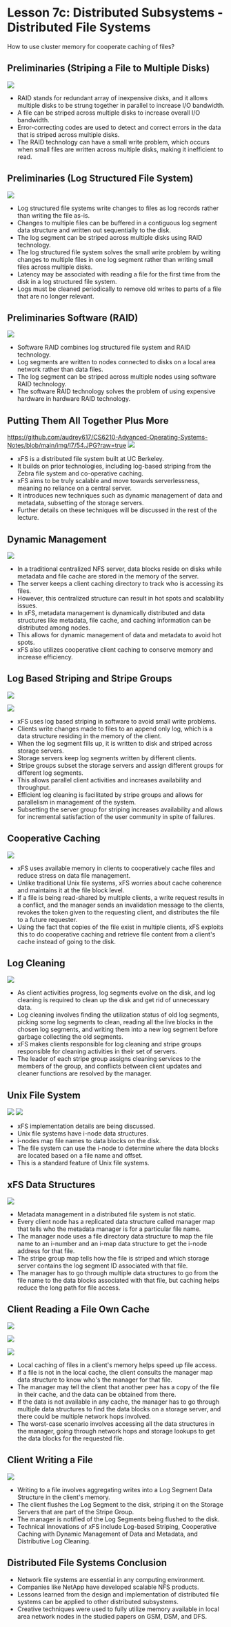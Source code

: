 # Lesson 7c: Distributed Subsystems - Distributed File Systems

How to use cluster memory for cooperate caching of files?

## Preliminaries (Striping a File to Multiple Disks)

![](https://i.imgur.com/JcOBi7z.png)

- RAID stands for redundant array of inexpensive disks, and it allows multiple disks to be strung together in parallel to increase I/O bandwidth.
- A file can be striped across multiple disks to increase overall I/O bandwidth.
- Error-correcting codes are used to detect and correct errors in the data that is striped across multiple disks.
- The RAID technology can have a small write problem, which occurs when small files are written across multiple disks, making it inefficient to read.

## Preliminaries (Log Structured File System)

![](https://i.imgur.com/3EiWC14.png)

- Log structured file systems write changes to files as log records rather than writing the file as-is.
- Changes to multiple files can be buffered in a contiguous log segment data structure and written out sequentially to the disk.
- The log segment can be striped across multiple disks using RAID technology.
- The log structured file system solves the small write problem by writing changes to multiple files in one log segment rather than writing small files across multiple disks.
- Latency may be associated with reading a file for the first time from the disk in a log structured file system.
- Logs must be cleaned periodically to remove old writes to parts of a file that are no longer relevant.

## Preliminaries Software (RAID)

![](https://i.imgur.com/67Rr4ds.png)

- Software RAID combines log structured file system and RAID technology.
- Log segments are written to nodes connected to disks on a local area network rather than data files.
- The log segment can be striped across multiple nodes using software RAID technology.
- The software RAID technology solves the problem of using expensive hardware in hardware RAID technology.


## Putting Them All Together Plus More

https://github.com/audrey617/CS6210-Advanced-Operating-Systems-Notes/blob/main/img/l7/54.JPG?raw=true
![](https://i.imgur.com/GrrASy9.png)

- xFS is a distributed file system built at UC Berkeley.
- It builds on prior technologies, including log-based striping from the Zebra file system and co-operative caching.
- xFS aims to be truly scalable and move towards serverlessness, meaning no reliance on a central server.
- It introduces new techniques such as dynamic management of data and metadata, subsetting of the storage servers.
- Further details on these techniques will be discussed in the rest of the lecture.

## Dynamic Management

![](https://i.imgur.com/3FJGX02.png)


- In a traditional centralized NFS server, data blocks reside on disks while metadata and file cache are stored in the memory of the server.
- The server keeps a client caching directory to track who is accessing its files.
- However, this centralized structure can result in hot spots and scalability issues.
- In xFS, metadata management is dynamically distributed and data structures like metadata, file cache, and caching information can be distributed among nodes.
- This allows for dynamic management of data and metadata to avoid hot spots.
- xFS also utilizes cooperative client caching to conserve memory and increase efficiency.

##  Log Based Striping and Stripe Groups

![](https://i.imgur.com/wCHkmcB.png)


![](https://i.imgur.com/ksP4NUx.png)


- xFS uses log based striping in software to avoid small write problems.
- Clients write changes made to files to an append only log, which is a data structure residing in the memory of the client.
- When the log segment fills up, it is written to disk and striped across storage servers.
- Storage servers keep log segments written by different clients.
- Stripe groups subset the storage servers and assign different groups for different log segments.
- This allows parallel client activities and increases availability and throughput.
- Efficient log cleaning is facilitated by stripe groups and allows for parallelism in management of the system.
- Subsetting the server group for striping increases availability and allows for incremental satisfaction of the user community in spite of failures.

## Cooperative Caching

![](https://i.imgur.com/cdl6Zj3.png)


- xFS uses available memory in clients to cooperatively cache files and reduce stress on data file management.
- Unlike traditional Unix file systems, xFS worries about cache coherence and maintains it at the file block level.
- If a file is being read-shared by multiple clients, a write request results in a conflict, and the manager sends an invalidation message to the clients, revokes the token given to the requesting client, and distributes the file to a future requester.
- Using the fact that copies of the file exist in multiple clients, xFS exploits this to do cooperative caching and retrieve file content from a client's cache instead of going to the disk.

##  Log Cleaning

![](https://i.imgur.com/CGkOb6X.png)


- As client activities progress, log segments evolve on the disk, and log cleaning is required to clean up the disk and get rid of unnecessary data.
- Log cleaning involves finding the utilization status of old log segments, picking some log segments to clean, reading all the live blocks in the chosen log segments, and writing them into a new log segment before garbage collecting the old segments.
- xFS makes clients responsible for log cleaning and stripe groups responsible for cleaning activities in their set of servers.
- The leader of each stripe group assigns cleaning services to the members of the group, and conflicts between client updates and cleaner functions are resolved by the manager.

## Unix File System

![](https://i.imgur.com/eoWPhnl.png)
![](https://i.imgur.com/3cBvZg4.png)


- xFS implementation details are being discussed.
- Unix file systems have i-node data structures.
- i-nodes map file names to data blocks on the disk.
- The file system can use the i-node to determine where the data blocks are located based on a file name and offset.
- This is a standard feature of Unix file systems.

##  xFS Data Structures

![](https://i.imgur.com/TK2zEGg.png)


- Metadata management in a distributed file system is not static.
- Every client node has a replicated data structure called manager map that tells who the metadata manager is for a particular file name.
- The manager node uses a file directory data structure to map the file name to an i-number and an i-map data structure to get the i-node address for that file.
- The stripe group map tells how the file is striped and which storage server contains the log segment ID associated with that file.
- The manager has to go through multiple data structures to go from the file name to the data blocks associated with that file, but caching helps reduce the long path for file access.

## Client Reading a File Own Cache

![](https://i.imgur.com/6WR5Wcx.png)


![](https://i.imgur.com/OFQ9JcV.png)


![](https://i.imgur.com/L504Bqd.png)


- Local caching of files in a client's memory helps speed up file access.
- If a file is not in the local cache, the client consults the manager map data structure to know who's the manager for that file.
- The manager may tell the client that another peer has a copy of the file in their cache, and the data can be obtained from there.
- If the data is not available in any cache, the manager has to go through multiple data structures to find the data blocks on a storage server, and there could be multiple network hops involved.
- The worst-case scenario involves accessing all the data structures in the manager, going through network hops and storage lookups to get the data blocks for the requested file.

## Client Writing a File

![](https://i.imgur.com/YNgl6e8.png)

- Writing to a file involves aggregating writes into a Log Segment Data Structure in the client's memory.
- The client flushes the Log Segment to the disk, striping it on the Storage Servers that are part of the Stripe Group.
- The manager is notified of the Log Segments being flushed to the disk.
- Technical Innovations of xFS include Log-based Striping, Cooperative Caching with Dynamic Management of Data and Metadata, and Distributive Log Cleaning.

## Distributed File Systems Conclusion

- Network file systems are essential in any computing environment.
- Companies like NetApp have developed scalable NFS products.
- Lessons learned from the design and implementation of distributed file systems can be applied to other distributed subsystems.
- Creative techniques were used to fully utilize memory available in local area network nodes in the studied papers on GSM, DSM, and DFS.